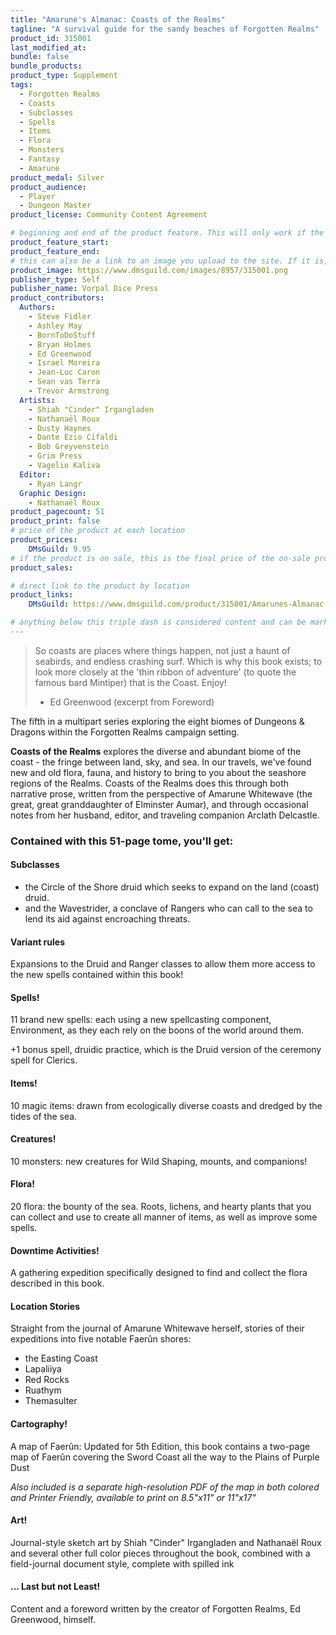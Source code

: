 ```yaml
---
title: "Amarune's Almanac: Coasts of the Realms"
tagline: "A survival guide for the sandy beaches of Forgotten Realms"
product_id: 315001
last_modified_at:
bundle: false
bundle_products:
product_type: Supplement
tags:
  - Forgotten Realms
  - Coasts
  - Subclasses
  - Spells
  - Items
  - Flora
  - Monsters
  - Fantasy
  - Amarune
product_medal: Silver
product_audience:
  - Player
  - Dungeon Master
product_license: Community Content Agreement

# beginning and end of the product feature. This will only work if the site is updated within several weeks of when the feature is supposed to happen. Making a new post counts as updating.
product_feature_start: 
product_feature_end: 
# this can also be a link to an image you upload to the site. If it is, it must start with a "/" or be a full link
product_image: https://www.dmsguild.com/images/8957/315001.png
publisher_type: Self
publisher_name: Vorpal Dice Press
product_contributors:
  Authors:
    - Steve Fidler
    - Ashley May
    - BornToDoStuff
    - Bryan Holmes
    - Ed Greenwood
    - Israel Moreira
    - Jean-Luc Caron
    - Sean vas Terra
    - Trevor Armstrong
  Artists:
    - Shiah "Cinder" Irgangladen
    - Nathanaël Roux
    - Dusty Haynes
    - Dante Ezio Cifaldi
    - Bob Greyvenstein
    - Grim Press
    - Vagelio Kaliva
  Editor:
    - Ryan Langr
  Graphic Design:
    - Nathanaël Roux
product_pagecount: 51
product_print: false
# price of the product at each location
product_prices:
    DMsGuild: 9.95
# if the product is on sale, this is the final price of the on-sale product for each location that it is on sale. The sales % will be calculated and displayed based on the difference between product_prices and product_sales
product_sales:

# direct link to the product by location
product_links:
    DMsGuild: https://www.dmsguild.com/product/315001/Amarunes-Almanac-Coasts-of-the-Realms?affiliate_id=1713687&src=VDPWebsite

# anything below this triple dash is considered content and can be markup or html. It should be fully HTML compatible as long as your tags are formatted correctly.
---
```

> So coasts are places where things happen, not just a haunt of seabirds, and endless crashing surf. Which is why this book exists; to look more closely at the 'thin ribbon of adventure' (to quote the famous bard Mintiper) that is the Coast. Enjoy!
> - Ed Greenwood (excerpt from Foreword)

The fifth in a multipart series exploring the eight biomes of Dungeons & Dragons within the Forgotten Realms campaign setting.

**Coasts of the Realms** explores the diverse and abundant biome of the coast - the fringe between land, sky, and sea. In our travels, we've found new and old flora, fauna, and history to bring to you about the seashore regions of the Realms. Coasts of the Realms does this through both narrative prose, written from the perspective of Amarune Whitewave (the great, great granddaughter of Elminster Aumar), and through occasional notes from her husband, editor, and traveling companion Arclath Delcastle.

### Contained with this 51-page tome, you'll get:

#### Subclasses
- the Circle of the Shore druid which seeks to expand on the land (coast) druid.
- and the Wavestrider, a conclave of Rangers who can call to the sea to lend its aid against encroaching threats.

#### Variant rules
Expansions to the Druid and Ranger classes to allow them more access to the new spells contained within this book!

#### Spells!
11 brand new spells: each using a new spellcasting component, Environment, as they each rely on the boons of the world around them.

+1 bonus spell, druidic practice, which is the Druid version of the ceremony spell for Clerics.

#### Items!
10 magic items: drawn from ecologically diverse coasts and dredged by the tides of the sea.

#### Creatures!
10 monsters: new creatures for Wild Shaping, mounts, and companions!

#### Flora!
20 flora: the bounty of the sea. Roots, lichens, and hearty plants that you can collect and use to create all manner of items, as well as improve some spells.

#### Downtime Activities!
A gathering expedition specifically designed to find and collect the flora described in this book.

#### Location Stories
Straight from the journal of Amarune Whitewave herself, stories of their expeditions into five notable Faerûn shores:
- the Easting Coast
- Lapaliiya
- Red Rocks
- Ruathym
- Themasulter

#### Cartography!
A map of Faerûn: Updated for 5th Edition, this book contains a two-page map of Faerûn covering the Sword Coast all the way to the Plains of Purple Dust

*Also included is a separate high-resolution PDF of the map in both colored and Printer Friendly, available to print on 8.5"x11" or 11"x17"*

#### Art!
Journal-style sketch art by Shiah "Cinder" Irgangladen and Nathanaël Roux and several other full color pieces throughout the book, combined with a field-journal document style, complete with spilled ink

#### ... Last but not Least!

Content and a foreword written by the creator of Forgotten Realms, Ed Greenwood, himself.